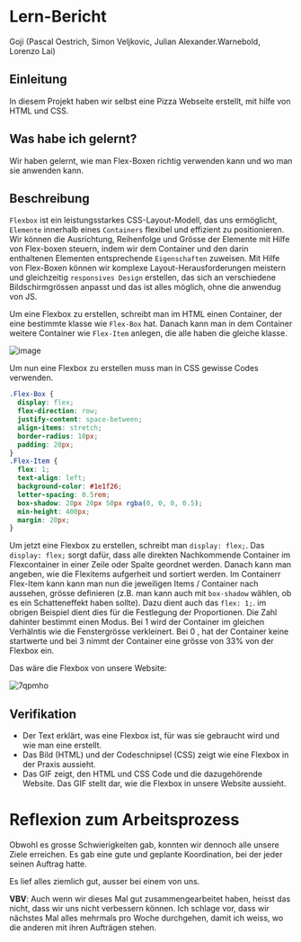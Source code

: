 # Lern-Bericht
Goji (Pascal Oestrich, Simon Veljkovic, Julian Alexander.Warnebold, Lorenzo Lai)

## Einleitung

In diesem Projekt haben wir selbst eine Pizza Webseite erstellt, mit hilfe von HTML und CSS.

## Was habe ich gelernt?

Wir haben gelernt, wie man Flex-Boxen richtig verwenden kann und wo man sie anwenden kann.

## Beschreibung

`Flexbox` ist ein leistungsstarkes CSS-Layout-Modell, das uns ermöglicht, `Elemente` innerhalb eines `Containers` flexibel und effizient zu positionieren. Wir können die Ausrichtung, Reihenfolge und Grösse der Elemente mit Hilfe von Flex-boxen steuern, indem wir dem Container und den darin enthaltenen Elementen entsprechende `Eigenschaften` zuweisen. Mit Hilfe von Flex-Boxen können wir komplexe Layout-Herausforderungen meistern und gleichzeitig `responsives Design` erstellen, das sich an verschiedene Bildschirmgrössen anpasst und das ist alles möglich, ohne die anwendug von JS.

Um eine Flexbox zu erstellen, schreibt man im HTML einen Container, der eine bestimmte klasse wie `Flex-Box` hat. Danach kann man in dem Container weitere Container wie `Flex-Item` anlegen, die alle haben die gleiche klasse.

![image](https://github.com/Loreytox/LA-1600/assets/110892258/42ab7e9f-3f79-406f-9a48-ede1479bda61)

Um nun eine Flexbox zu erstellen muss man in CSS gewisse Codes verwenden.
```CSS
.Flex-Box {
  display: flex;
  flex-direction: row;
  justify-content: space-between;
  align-items: stretch;
  border-radius: 10px;
  padding: 20px;
}
.Flex-Item {
  flex: 1;
  text-align: left;
  background-color: #1e1f26;
  letter-spacing: 0.5rem;
  box-shadow: 20px 20px 50px rgba(0, 0, 0, 0.5);
  min-height: 400px;
  margin: 20px;
}
```
Um jetzt eine Flexbox zu erstellen, schreibt man `display: flex;`. Das `display: flex;` sorgt dafür, dass alle direkten Nachkommende Container im Flexcontainer in einer Zeile oder Spalte geordnet werden. Danach kann man angeben, wie die Flexitems aufgerheit und sortiert werden. Im Containerr Flex-Item kann kann man nun die jeweiligen Items / Container nach aussehen, grösse definieren (z.B. man kann auch mit `box-shadow` wählen, ob es ein Schatteneffekt haben sollte).  Dazu dient auch das `flex: 1;`. im obrigen Beispiel dient dies für die Festlegung der Proportionen. Die Zahl dahinter bestimmt einen Modus. Bei 1 wird der Container im gleichen Verhälntis wie die Fenstergrösse verkleinert. Bei 0 , hat der Container keine startwerte und bei 3 nimmt der Container eine grösse von 33% von der Flexbox ein.

Das wäre die Flexbox von unsere Website:

![7qpmho](https://github.com/Loreytox/LA-1600/assets/110893594/7e5970ce-002f-4f3d-af0d-5d59d38be6b5)

## Verifikation

* Der Text erklärt, was eine Flexbox ist, für was sie gebraucht wird und wie man eine erstellt.
* Das Bild (HTML) und der Codeschnipsel (CSS) zeigt wie eine Flexbox in der Praxis aussieht.
* Das GIF zeigt, den HTML und CSS Code und die dazugehörende Website. Das GIF stellt dar, wie die Flexbox in unsere Website aussieht. 

# Reflexion zum Arbeitsprozess

Obwohl es grosse Schwierigkeiten gab, konnten wir dennoch alle unsere Ziele erreichen. Es gab eine gute und geplante Koordination, bei der jeder seinen Auftrag hatte.

Es lief alles ziemlich gut, ausser bei einem von uns.

**VBV**: Auch wenn wir dieses Mal gut zusammengearbeitet haben, heisst das nicht, dass wir uns nicht verbessern können. Ich schlage vor, dass wir nächstes Mal alles mehrmals pro Woche durchgehen, damit ich weiss, wo die anderen mit ihren Aufträgen stehen.
